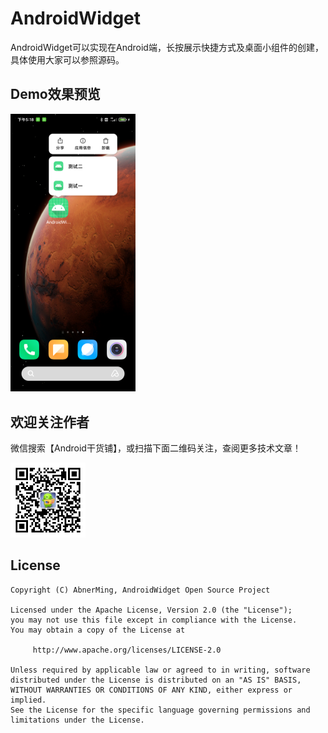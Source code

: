 # AndroidWidget

AndroidWidget可以实现在Android端，长按展示快捷方式及桌面小组件的创建，具体使用大家可以参照源码。

## Demo效果预览

<img src="images/AndroidWidget.png" width="200" alt="手机端效果"/><br/>

## 欢迎关注作者

微信搜索【Android干货铺】，或扫描下面二维码关注，查阅更多技术文章！

<img src="images/abner.jpg" width="120" height="120" alt="微信公众号"/><br/>

## License

```
Copyright (C) AbnerMing, AndroidWidget Open Source Project

Licensed under the Apache License, Version 2.0 (the "License");
you may not use this file except in compliance with the License.
You may obtain a copy of the License at

     http://www.apache.org/licenses/LICENSE-2.0

Unless required by applicable law or agreed to in writing, software
distributed under the License is distributed on an "AS IS" BASIS,
WITHOUT WARRANTIES OR CONDITIONS OF ANY KIND, either express or implied.
See the License for the specific language governing permissions and
limitations under the License.
```

